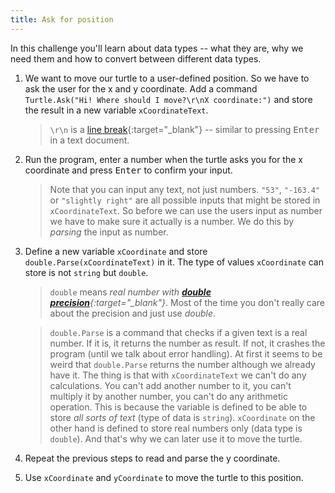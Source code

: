 ```yaml
---
title: Ask for position
---
```


In this challenge you'll learn about data types -- what they are, why we need them and how to convert between different data types.

1. We want to move our turtle to a user-defined position. So we have to ask the user for the x and y coordinate. Add a command `Turtle.Ask("Hi! Where should I move?\r\nX coordinate:")` and store the result in a new variable `xCoordinateText`.
    > `\r\n` is a [line break](https://en.wikipedia.org/wiki/Newline){:target="_blank"} -- similar to pressing <kbd>Enter</kbd> in a text document.
1. Run the program, enter a number when the turtle asks you for the x coordinate and press <kbd>Enter</kbd> to confirm your input.
    > Note that you can input any text, not just numbers. `"53"`, `"-163.4"` or `"slightly right"` are all possible inputs that might be stored in `xCoordinateText`. So before we can use the users input as number we have to make sure it actually is a number. We do this by *parsing* the input as number.
1. Define a new variable `xCoordinate` and store `double.Parse(xCoordinateText)` in it. The type of values `xCoordinate` can store is not `string` but `double`.
    > `double` means *real number with [**double precision**](https://en.wikipedia.org/wiki/Double-precision_floating-point_format){:target="_blank"}*. Most of the time you don't really care about the precision and just use *double*.

    > `double.Parse` is a command that checks if a given text is a real number. If it is, it returns the number as result. If not, it crashes the program (until we talk about error handling). At first it seems to be weird that `double.Parse` returns the number although we already have it. The thing is that with `xCoordinateText` we can't do any calculations. You can't add another number to it, you can't multiply it by another number, you can't do any arithmetic operation. This is because the variable is defined to be able to store *all sorts of text* (type of data is `string`). `xCoordinate` on the other hand is defined to store real numbers only (data type is `double`). And that's why we can later use it to move the turtle.
1. Repeat the previous steps to read and parse the y coordinate.
1. Use `xCoordinate` and `yCoordinate` to move the turtle to this position.
